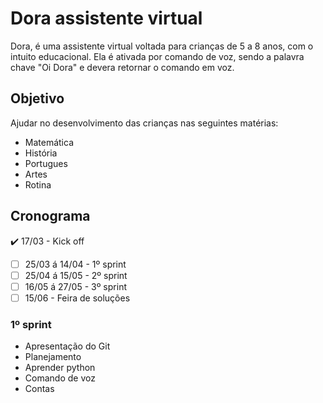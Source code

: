 <h1>
    Dora assistente virtual
</h1>
Dora, é uma assistente virtual voltada para crianças de 5 a 8 anos, com o intuito educacional.
Ela é ativada por comando de voz, sendo a palavra chave "Oi Dora" e devera retornar o comando em voz.

<h2>
    Objetivo
</h2>

Ajudar no desenvolvimento das crianças nas seguintes matérias: 
- Matemática
- História
- Portugues
- Artes
- Rotina

<h2>
    Cronograma
</h2>    

:heavy_check_mark: 17/03 - Kick off
- [ ] 25/03 á 14/04 - 1º sprint
- [ ] 25/04 á 15/05 - 2º sprint
- [ ] 16/05 á 27/05 - 3º sprint
- [ ] 15/06 - Feira de soluções

<h3>
    1º sprint
</h3>

- Apresentação do Git
- Planejamento
- Aprender python
- Comando de voz 
- Contas

<h3>
</h3>